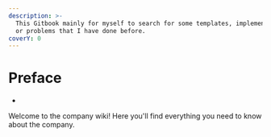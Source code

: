 ```yaml
---
description: >-
  This Gitbook mainly for myself to search for some templates, implementations,
  or problems that I have done before.
coverY: 0
---
```


# Preface

*

Welcome to the company wiki! Here you'll find everything you need to know about the company.

